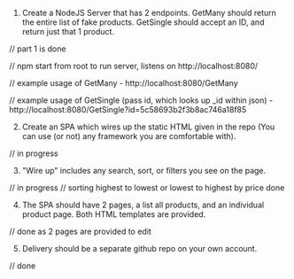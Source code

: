 1. Create a NodeJS Server that has 2 endpoints. GetMany should return the entire list of fake products. 
GetSingle should accept an ID, and return just that 1 product. 

// part 1 is done

// npm start from root to run server, listens on http://localhost:8080/

// example usage of GetMany - http://localhost:8080/GetMany

// example usage of GetSingle (pass id, which looks up _id within json) - http://localhost:8080/GetSingle?id=5c58693b2f3b8ac746a18f85

2. Create an SPA which wires up the static HTML given in the repo (You can use (or not) any framework you are comfortable with).

// in progress


3. "Wire up" includes any search, sort, or filters you see on the page.

// in progress
// sorting highest to lowest or lowest to highest by price done

4. The SPA should have 2 pages, a list all products, and an individual product page. Both HTML templates are provided.

// done as 2 pages are provided to edit

5. Delivery should be a separate github repo on your own account. 

// done

